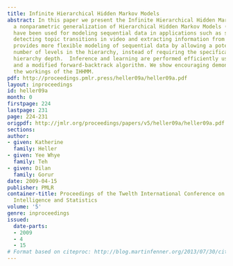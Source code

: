 ```yaml
---
title: Infinite Hierarchical Hidden Markov Models
abstract: In this paper we present the Infinite Hierarchical Hidden Markov Model (IHHMM),
  a nonparametric generalization of Hierarchical Hidden Markov Models (HHMMs). HHMMs
  have been used for modeling sequential data in applications such as speech recognition,
  detecting topic transitions in video and extracting information from text. The IHHMM
  provides more flexible modeling of sequential data by allowing a potentially unbounded
  number of levels in the hierarchy, instead of requiring the specification of a fixed
  hierarchy depth.  Inference and learning are performed efficiently using Gibbs sampling
  and a modified forward-backtrack algorithm. We show encouraging demonstrations of
  the workings of the IHHMM.
pdf: http://proceedings.pmlr.press/heller09a/heller09a.pdf
layout: inproceedings
id: heller09a
month: 0
firstpage: 224
lastpage: 231
page: 224-231
origpdf: http://jmlr.org/proceedings/papers/v5/heller09a/heller09a.pdf
sections: 
author:
- given: Katherine
  family: Heller
- given: Yee Whye
  family: Teh
- given: Dilan
  family: Gorur
date: 2009-04-15
publisher: PMLR
container-title: Proceedings of the Twelth International Conference on Artificial
  Intelligence and Statistics
volume: '5'
genre: inproceedings
issued:
  date-parts:
  - 2009
  - 4
  - 15
# Format based on citeproc: http://blog.martinfenner.org/2013/07/30/citeproc-yaml-for-bibliographies/
---
```

